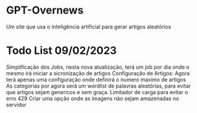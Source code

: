 # GPT-Overnews
Um site que usa o inteligência artificial para gerar artigos aleatórios

# Todo List 09/02/2023

Simplificação dos Jobs, nesta nova atualização, terá um job por dia onde o mesmo irá iniciar a sicronização de artigos
Configuração de Artigos: Agora terá apenas uma configuração onde definirá o numero maximo de artigos
As categorias por agora será um wordlist de palavras aleatórias, para evitar que artigos sejam genericos e sem graça.
Limitador de carga para evitar o erro 429
Criar uma opção onde as imagens não sejam amazenadas no servidor
